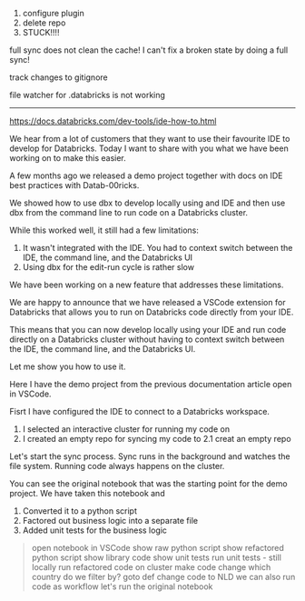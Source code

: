 1. configure plugin
2. delete repo
3. STUCK!!!!

full sync does not clean the cache!
I can't fix a broken state by doing a full sync!

track changes to gitignore

file watcher for .databricks is not working

---

https://docs.databricks.com/dev-tools/ide-how-to.html

We hear from a lot of customers that they want to use their favourite IDE to develop for Databricks.
Today I want to share with you what we have been working on to make this easier.

A few months ago we released a demo project together with docs on IDE best practices with Datab-00ricks.

We showed how to use dbx to develop locally using and IDE and then use dbx from the command line to run code on a Databricks cluster.

While this worked well, it still had a few limitations:

1. It wasn't integrated with the IDE. You had to context switch between the IDE, the command line, and the Databricks UI
2. Using dbx for the edit-run cycle is rather slow

We have been working on a new feature that addresses these limitations.

We are happy to announce that we have released a VSCode extension for Databricks that allows you to run on Databricks code directly from your IDE.

This means that you can now develop locally using your IDE and run code directly on a Databricks cluster without having to context switch between the IDE, the command line, and the Databricks UI.

Let me show you how to use it.

Here I have the demo project from the previous documentation article open in VSCode.

Fisrt I have configured the IDE to connect to a Databricks workspace.

1. I selected an interactive cluster for running my code on
2. I created an empty repo for syncing my code to
   2.1 creat an empty repo

Let's start the sync process. Sync runs in the background and watches the file system.
Running code always happens on the cluster.

You can see the original notebook that was the starting point for the demo project.
We have taken this notebook and

1. Converted it to a python script
2. Factored out business logic into a separate file
3. Added unit tests for the business logic

> open notebook in VSCode
> show raw python script
> show refactored python script
> show library code
> show unit tests
> run unit tests - still locally
> run refactored code on cluster
> make code change
> which country do we filter by?
> goto def
> change code to NLD
> we can also run code as workflow
> let's run the original notebook
